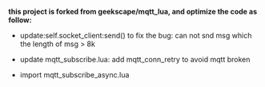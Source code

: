 **this project is forked from geekscape/mqtt_lua, and optimize the code as follow:**

* update:self.socket_client:send() to fix the bug: can not snd msg which the length of msg > 8k

* update mqtt_subscribe.lua: add mqtt_conn_retry to avoid mqtt broken

* import mqtt_subscribe_async.lua
